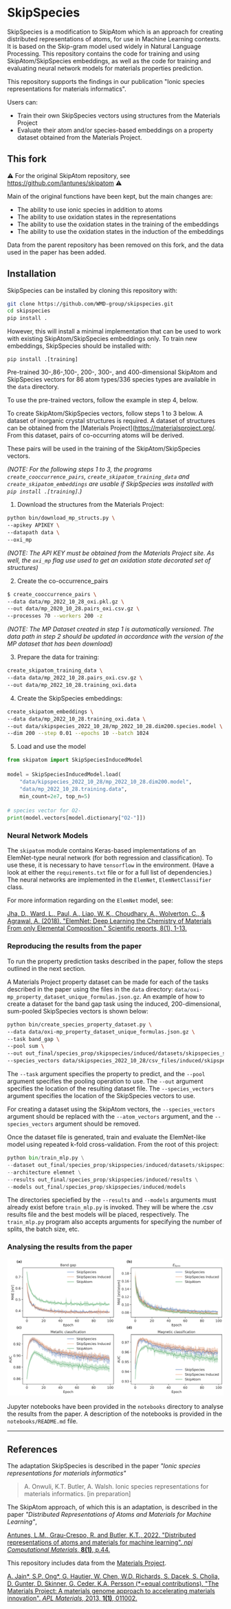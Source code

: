 # SkipSpecies

SkipSpecies is a modification to SkipAtom which is an approach for creating distributed representations of atoms, for use in Machine Learning contexts. It is
based on the Skip-gram model used widely in Natural Language Processing. This repository contains the code for training and using SkipAtom/SkipSpecies embeddings, as well as the code for training and evaluating neural network models for materials properties prediction.

This repository supports the findings in our publication "Ionic species representations for materials informatics".

Users can:
* Train their own SkipSpecies vectors using structures from the Materials Project
* Evaluate their atom and/or species-based embeddings on a property dataset obtained from the Materials Project.

## This fork

:warning: For the original SkipAtom repository, see https://github.com/lantunes/skipatom :warning:

Main of the original functions have been kept, but the main changes are:
- The ability to use ionic species in addition to atoms
- The ability to use oxidation states in the representations
- The ability to use the oxidation states in the training of the embeddings
- The ability to use the oxidation states in the induction of the embeddings

Data from the parent repository has been removed on this fork, and the data used in the paper has been added.

## Installation

SkipSpecies can be installed by cloning this repository with:
```bash
git clone https://github.com/WMD-group/skipspecies.git
cd skipspecies
pip install .
```
However, this will install a minimal implementation that can be used to work with existing SkipAtom/SkipSpecies embeddings only. To 
train new embeddings, SkipSpecies should be installed with:
```
pip install .[training]
```

Pre-trained 30-,86-,100-, 200-, 300-, and 400-dimensional SkipAtom and SkipSpecies vectors for 86 atom types/336 species types are available in the `data` directory.

To use the pre-trained vectors, follow the  example in step 4, below.

To create SkipAtom/SkipSpecies vectors, follow steps 1 to 3 below. A dataset of inorganic crystal structures is required. A dataset 
of structures can be obtained from the [Materials Project](https://materialsproject.org/.  From this dataset, pairs of co-occurring atoms will be derived.

These pairs will be used in the training of the SkipAtom/SkipSpecies vectors. 

_(NOTE: For the following steps 1 to 3, the programs `create_cooccurrence_pairs`, `create_skipatom_training_data` and 
`create_skipatom_embeddings` are usable if 
SkipSpecies was installed with `pip install .[training]`.)_

1. Download the structures from the Materials Project:

```bash
python bin/download_mp_structs.py \
--apikey APIKEY \
--datapath data \
--oxi_mp
```

_(NOTE: The API KEY must be obtained from the Materials Project site. As well, the `oxi_mp` flag use used to get an oxidation state decorated set of structures)_


2. Create the co-occurrence_pairs

```bash
$ create_cooccurrence_pairs \
--data data/mp_2022_10_28_oxi.pkl.gz \
--out data/mp_2020_10_28.pairs_oxi.csv.gz \
--processes 70 --workers 200 -z
```
_(NOTE: The MP Dataset created in step 1 is automatically versioned. The data path in step 2 should be updated in accordance with the version of the MP dataset that has been download)_

3. Prepare the data for training:

```bash
create_skipatom_training_data \
--data data/mp_2022_10_28.pairs_oxi.csv.gz \
--out data/mp_2022_10_28.training_oxi.data
```

4. Create the SkipSpecies embeddings:

```bash
create_skipatom_embeddings \
--data data/mp_2022_10_28.training_oxi.data \
--out data/skipspecies_2022_10_28/mp_2022_10_28.dim200.species.model \
--dim 200 --step 0.01 --epochs 10 --batch 1024
```

5. Load and use the model

```python
from skipatom import SkipSpeciesInducedModel

model = SkipSpeciesInducedModel.load(
    "data/kipspecies_2022_10_28/mp_2022_10_28.dim200.model", 
    "data/mp_2022_10_28.training.data", 
    min_count=2e7, top_n=5)

# species vector for O2-
print(model.vectors[model.dictionary["O2-"]])
```
### Neural Network Models

The `skipatom` module contains Keras-based implementations of an ElemNet-type neural network (for both 
regression and classification). To use these, it is
necessary to have `tensorflow` in the environment. (Have a look at either the `requirements.txt` file or for a full list of dependencies.) The neural networks are implemented in the `ElemNet`, 
`ElemNetClassifier` class.

For more information regarding on the `ElemNet` model, see:

[Jha, D., Ward, L., Paul, A., Liao, W. K., Choudhary, A., Wolverton, C., & Agrawal, A. (2018). "ElemNet: Deep Learning 
the Chemistry of Materials From only Elemental Composition." Scientific reports, 8(1), 1-13.](https://www.nature.com/articles/s41598-018-35934-y)


### Reproducing the results from the paper

To run the property prediction tasks described in the paper, follow the steps outlined in the next section.

A Materials Project property dataset can be made for each of the tasks described in the paper using the files in the `data` directory: `data/oxi-mp_property_dataset_unique_formulas.json.gz`. An example of how to create a dataset for the band gap task using the induced, 200-dimensional, sum-pooled SkipSpecies vectors is shown below:

```bash
python bin/create_species_property_dataset.py \
--data data/oxi-mp_property_dataset_unique_formulas.json.gz \
--task band_gap \
--pool sum \
--out out_final/species_prop/skipspecies/induced/datasets/skipspecies_sum_dim200_MP_band_gap.pkl \
--species_vectors data/skipspecies_2022_10_28/csv_files/induced/skipspecies_2022_10_28_induced_dim200.csv \
```
The `--task` argument specifies the property to predict, and the `--pool` argument specifies the pooling operation to use. The `--out` argument specifies the location of the resulting dataset file. The `--species_vectors` argument specifies the location of the SkipSpecies vectors to use.

For creating a dataset using the SkipAtom vectors, the `--species_vectors` argument should be replaced with the `--atom_vectors` argument, and the `--species_vectors` argument should be removed.


Once the dataset file is generated, train and evaluate the ElemNet-like model using repeated k-fold cross-validation. From the root of this project:

```python
python bin/train_mlp.py \
--dataset out_final/species_prop/skipspecies/induced/datasets/skipspecies_sum_dim200_MP_band_gap.pkl \
--architecture elemnet \
--results out_final/species_prop/skipspecies/induced/results \
--models out_final/species_prop/skipspecies/induced/models
```

The directories speciefied by the `--results` and `--models` arguments must already exist before `train_mlp.py` is invoked. They will be where the .csv results file and the best models will be placed, respectively. The `train_mlp.py` program also accepts arguments for specifying the number of splits, the batch size, etc.

### Analysing the results from the paper
![validation curve](resources/Validation_losses_12x7_5_publication.svg)

Jupyter notebooks have been provided in the `notebooks` directory to analyse the results from the paper. A description of the notebooks is provided in the `notebooks/README.md` file.


- - - - - - - - -
## References
The adaptation SkipSpecies is described in the paper _"Ionic species representations for materials informatics"_

>A. Onwuli, K.T. Butler, A. Walsh. Ionic species representations for materials informatics. [in preparation]



The SkipAtom approach, of which this is an adaptation, is described in the paper _"Distributed Representations of Atoms and Materials for Machine Learning"_,

[Antunes, L.M., Grau-Crespo, R. and Butler, K.T., 2022. "Distributed representations of atoms and materials for machine learning". *npj Computational Materials*, **8(1)**, p.44.](https://www.nature.com/articles/s41524-022-00729-3)

This repository includes data from the [Materials Project](https://materialsproject.org/). 

[A. Jain*, S.P. Ong*, G. Hautier, W. Chen, W.D. Richards, S. Dacek, S. Cholia, D. Gunter, D. Skinner, G. Ceder, K.A. 
Persson (*=equal contributions). "The Materials Project: A materials genome approach to accelerating materials innovation".
*APL Materials*, 2013, **1(1)**, 011002.](https://pubs.aip.org/aip/apm/article/1/1/011002/119685/Commentary-The-Materials-Project-A-materials)
